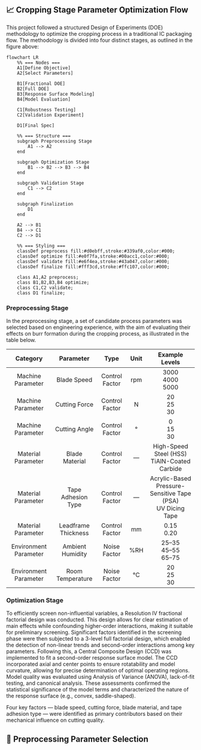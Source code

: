 ## 📈 Cropping Stage Parameter Optimization Flow

This project followed a structured Design of Experiments (DOE) methodology to optimize the cropping process in a traditional IC packaging flow. The methodology is divided into four distinct stages, as outlined in the figure above:

```mermaid
flowchart LR
    %% === Nodes ===
    A1[Define Objective]
    A2[Select Parameters]

    B1[Fractional DOE]
    B2[Full DOE]
    B3[Response Surface Modeling]
    B4[Model Evaluation]

    C1[Robustness Testing]
    C2[Validation Experiment]

    D1[Final Spec]

    %% === Structure ===
    subgraph Preprocessing Stage
        A1 --> A2
    end

    subgraph Optimization Stage
        B1 --> B2 --> B3 --> B4
    end

    subgraph Validation Stage
        C1 --> C2
    end

    subgraph Finalization
        D1
    end

    A2 --> B1
    B4 --> C1
    C2 --> D1

    %% === Styling ===
    classDef preprocess fill:#d0ebff,stroke:#339af0,color:#000;
    classDef optimize fill:#e0f7fa,stroke:#00acc1,color:#000;
    classDef validate fill:#e6f4ea,stroke:#43a047,color:#000;
    classDef finalize fill:#fff3cd,stroke:#ffc107,color:#000;

    class A1,A2 preprocess;
    class B1,B2,B3,B4 optimize;
    class C1,C2 validate;
    class D1 finalize;
```
### Preprocessing Stage

In the preprocessing stage, a set of candidate process parameters was selected based on engineering experience, with the aim of evaluating their effects on burr formation during the cropping process, as illustrated in the table below.

<div align="center">
    
| Category              | Parameter            | Type           | Unit | Example Levels                                                  |
|:---------------------:|:--------------------:|:--------------:|:----:|:-------------------------------:                                |
| Machine Parameter     | Blade Speed          | Control Factor | rpm  | 3000<br>4000<br>5000                                            |
| Machine Parameter     | Cutting Force        | Control Factor | N    | 20<br>25<br>30                                                  |
| Machine Parameter     | Cutting Angle        | Control Factor | °    | 0<br>15<br>30                                                   |
| Material Parameter    | Blade Material       | Control Factor | —    | High-Speed Steel (HSS)<br>TiAlN-Coated Carbide                  |
| Material Parameter    | Tape Adhesion Type   | Control Factor | —    | Acrylic-Based Pressure-Sensitive Tape (PSA)<br>UV Dicing Tape   |
| Material Parameter    | Leadframe Thickness  | Control Factor | mm   | 0.15<br>0.20                                                    |
| Environment Parameter | Ambient Humidity     | Noise Factor   | %RH  | 25–35<br>45–55<br>65–75                                         |
| Environment Parameter | Room Temperature     | Noise Factor   | °C   | 20<br>25<br>30                                                  |

</div>

### Optimization Stage

To efficiently screen non-influential variables, a Resolution IV fractional factorial design was conducted. This design allows for clear estimation of main effects while confounding higher-order interactions, making it suitable for preliminary screening. Significant factors identified in the screening phase were then subjected to a 3-level full factorial design, which enabled the detection of non-linear trends and second-order interactions among key parameters. Following this, a Central Composite Design (CCD) was implemented to fit a second-order response surface model. The CCD incorporated axial and center points to ensure rotatability and model curvature, allowing for precise determination of optimal operating regions. Model quality was evaluated using Analysis of Variance (ANOVA), lack-of-fit testing, and canonical analysis. These assessments confirmed the statistical significance of the model terms and characterized the nature of the response surface (e.g., convex, saddle-shaped).


Four key factors — blade speed, cutting force, blade material, and tape adhesion type — were identified as primary contributors based on their mechanical influence on cutting quality.


## 📐 Preprocessing Parameter Selection




